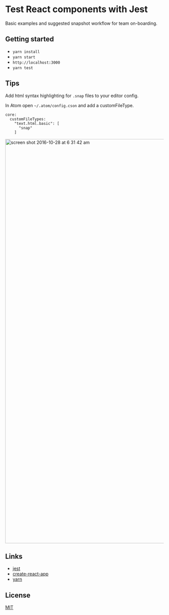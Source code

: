 # Test React components with Jest

Basic examples and suggested snapshot workflow for team on-boarding.

## Getting started

  * `yarn install`
  * `yarn start`
  * `http://localhost:3000`
  * `yarn test`

## Tips

Add html syntax highlighting for `.snap` files to your editor config.

In Atom open `~/.atom/config.cson` and add a customFileType.

```
core:
  customFileTypes:
    "text.html.basic": [
      "snap"
    ]
```

<img width="1280" alt="screen shot 2016-10-28 at 6 31 42 am" src="https://cloud.githubusercontent.com/assets/953287/19789227/4362f818-9cd8-11e6-9edf-7e2051a2c905.png">

## Links

  * [jest](https://facebook.github.io/jest/)
  * [create-react-app](https://github.com/facebookincubator/create-react-app)
  * [yarn](https://yarnpkg.com/)

## License

[MIT](https://github.com/mutablestate/gogojest/blob/master/LICENSE.md)
